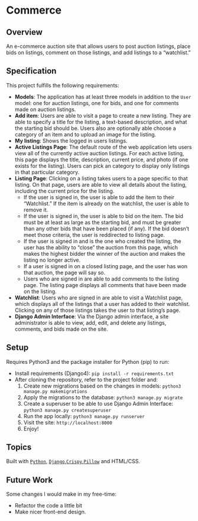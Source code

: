 # Commerce

## Overview
An e-commerce auction site that allows users to post auction listings, place bids on listings, comment on those listings, and add listings to a “watchlist.”

## Specification
This project fulfills the following requirements:

* **Models**: The application has at least three models in addition to the `User` model: one for auction listings, one for bids, and one for comments made on auction listings.
* **Add item**: Users are able to visit a page to create a new listing. They are able to specify a title for the listing, a text-based description, and what the starting bid should be. Users also are optionally able choose a category of an item and to upload an image for the listing.
* **My listing**: Shows the logged in users listings.
* **Active Listings Page**: The default route of the web application lets users view all of the currently active auction listings. For each active listing, this page displays  the title, description, current price, and photo (if one exists for the listing). Users can pick an category to display only listings in that particular category.
* **Listing Page**: Clicking on a listing takes users to a page specific to that listing. On that page, users are able to view all details about the listing, including the current price for the listing.
  * If the user is signed in, the user is able to add the item to their “Watchlist.” If the item is already on the watchlist, the user is able to remove it.
  * If the user is signed in, the user is able to bid on the item. The bid must be at least as large as the starting bid, and must be greater than any other bids that have been placed (if any). If the bid doesn’t meet those criteria, the user is reddirected to listing page.
  * If the user is signed in and is the one who created the listing, the user has the ability to “close” the auction from this page, which makes the highest bidder the winner of the auction and makes the listing no longer active.
  * If a user is signed in on a closed listing page, and the user has won that auction, the page will say so.
  * Users who are signed in are able to add comments to the listing page. The listing page displays all comments that have been made on the listing.
* **Watchlist**: Users who are signed in are able to visit a Watchlist page, which displays all of the listings that a user has added to their watchlist. Clicking on any of those listings takes the user to that listing’s page.
* **Django Admin Interface**: Via the Django admin interface, a site administrator is able to view, add, edit, and delete any listings, comments, and bids made on the site.

## Setup
Requires Python3 and the package installer for Python (pip) to run:

* Install requirements (Django4): `pip install -r requirements.txt`
* After cloning the repository, refer to the project folder and:
  1. Create new migrations based on the changes in models: `python3 manage.py makemigrations`
  2. Apply the migrations to the database: `python3 manage.py migrate`
  3. Create a superuser to be able to use Django Admin Interface: `python3 manage.py createsuperuser`
  4. Run the app locally: `python3 manage.py runserver`
  5. Visit the site: `http://localhost:8000`
  6. Enjoy!

## Topics
Built with [`Python`](https://www.python.org/downloads/), [`Django`](https://www.djangoproject.com/),[`Crispy`](https://pypi.org/project/django-crispy-forms/),[`Pillow`](https://pypi.org/project/Pillow/) and HTML/CSS.

## Future Work
Some changes I would make in my free-time:
* Refactor the code a little bit
* Make nicer front-end design.
